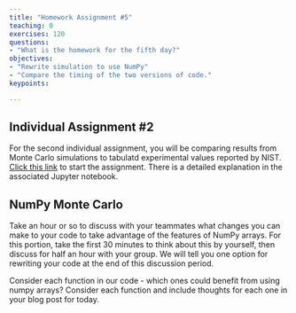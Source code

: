 ```yaml
---
title: "Homework Assignment #5"
teaching: 0
exercises: 120
questions:
- "What is the homework for the fifth day?"
objectives:
- "Rewrite simulation to use NumPy"
- "Compare the timing of the two versions of code."
keypoints:

---
```


## Individual Assignment #2

For the second individual assignment, you will be comparing results from Monte Carlo simulations to tabulatd experimental values reported by NIST. [Click this link](https://classroom.github.com/a/EyklTlS7) to start the assignment. There is a detailed explanation in the associated Jupyter notebook.

## NumPy Monte Carlo

Take an hour or so to discuss with your teammates what changes you can make to your code to take advantage of the features of NumPy arrays. For this portion, take the first 30 minutes to think about this by yourself, then discuss for half an hour with your group. We will tell you one option for rewriting your code at the end of this discussion period.

Consider each function in our code - which ones could benefit from using numpy arrays? Consider each function and include thoughts for each one in your blog post for today.

